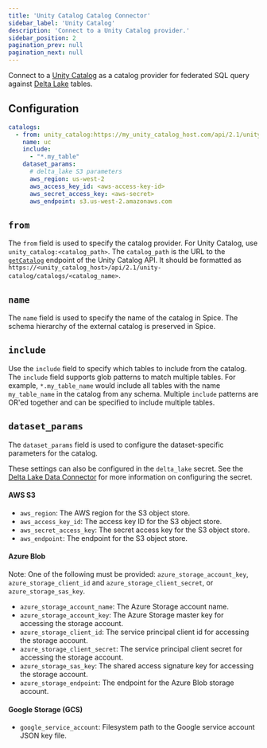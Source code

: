 ```yaml
---
title: 'Unity Catalog Catalog Connector'
sidebar_label: 'Unity Catalog'
description: 'Connect to a Unity Catalog provider.'
sidebar_position: 2
pagination_prev: null
pagination_next: null
---
```


Connect to a [Unity Catalog](https://www.unitycatalog.io/) as a catalog provider for federated SQL query against [Delta Lake](https://delta.io/) tables.

## Configuration

```yaml
catalogs:
  - from: unity_catalog:https://my_unity_catalog_host.com/api/2.1/unity-catalog/catalogs/my_catalog
    name: uc
    include:
      - "*.my_table"
    dataset_params:
      # delta_lake S3 parameters
      aws_region: us-west-2
      aws_access_key_id: <aws-access-key-id>
      aws_secret_access_key: <aws-secret>
      aws_endpoint: s3.us-west-2.amazonaws.com
```

## `from`
The `from` field is used to specify the catalog provider. For Unity Catalog, use `unity_catalog:<catalog_path>`. The `catalog_path` is the URL to the [`getCatalog`](https://github.com/unitycatalog/unitycatalog/blob/main/api/Apis/CatalogsApi.md) endpoint of the Unity Catalog API. It should be formatted as `https://<unity_catalog_host>/api/2.1/unity-catalog/catalogs/<catalog_name>`.

## `name`
The `name` field is used to specify the name of the catalog in Spice. The schema hierarchy of the external catalog is preserved in Spice.

## `include`
Use the `include` field to specify which tables to include from the catalog. The `include` field supports glob patterns to match multiple tables. For example, `*.my_table_name` would include all tables with the name `my_table_name` in the catalog from any schema. Multiple `include` patterns are OR'ed together and can be specified to include multiple tables.

## `dataset_params`
The `dataset_params` field is used to configure the dataset-specific parameters for the catalog.

These settings can also be configured in the `delta_lake` secret. See the [Delta Lake Data Connector](/components/data-connectors/delta-lake.md) for more information on configuring the secret.

#### AWS S3

- `aws_region`: The AWS region for the S3 object store.
- `aws_access_key_id`: The access key ID for the S3 object store.
- `aws_secret_access_key`: The secret access key for the S3 object store.
- `aws_endpoint`: The endpoint for the S3 object store.

#### Azure Blob
Note: One of the following must be provided: `azure_storage_account_key`, `azure_storage_client_id` and `azure_storage_client_secret`, or `azure_storage_sas_key`.

- `azure_storage_account_name`: The Azure Storage account name.
- `azure_storage_account_key`: The Azure Storage master key for accessing the storage account.
- `azure_storage_client_id`: The service principal client id for accessing the storage account.
- `azure_storage_client_secret`: The service principal client secret for accessing the storage account.
- `azure_storage_sas_key`: The shared access signature key for accessing the storage account.
- `azure_storage_endpoint`: The endpoint for the Azure Blob storage account.

#### Google Storage (GCS)

- `google_service_account`: Filesystem path to the Google service account JSON key file.